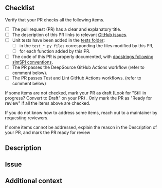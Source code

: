 <!--
Thank you for opening this pull request (PR)!
-->

## Checklist

Verify that your PR checks all the following items.

- [ ] The pull request (PR) has a clear and explanatory title.
- [ ] The description of this PR links to relevant [GitHub issues](https://github.com/compSPI/simSPI/issues).
- [ ] Unit tests have been added in the [tests folder](https://github.com/compSPI/simSPI/tree/master/tests):
  - [ ] in the `test_*.py files` corresponding the files modified by this PR,
  - [ ] for each function added by this PR.
- [ ] The code of this PR is properly documented, with [docstrings following simSPI conventions](https://github.com/compspi/compspi/blob/master/docs/contributing.rst#the-anatomy-of-a-docstring).
- [ ] The PR passes the DeepSource GitHub Actions workflow (refer to comment below).
- [ ] The PR passes Test and Lint GitHub Actions workflows. (refer to comment below)

If some items are not checked, mark your PR as draft (Look for "Still in progress? Convert to Draft" on your PR) . Only mark the PR as "Ready for review" if all the items above are checked.

If you do not know how to address some items, reach out to a maintainer by requesting reviewers.

If some items cannot be addressed, explain the reason in the Description of your PR, and mark the PR ready for review

<!-- Checking that the PR passes the DeepSource workflow.

Check that the GitHub Action "DeepSource: Python" has passed. If it fails, click on "Details" to investigate and fix the issues.
-->

<!-- Checking that the PR passes the test workflow, i.e. passes the tests added in the tests folder.
First, run the tests related to your changes. For example, if you changed something in simSPI/crd.py:
$ pytest tests/test_crd.py

and then run the tests of the whole codebase to check that your feature is not breaking any of them:
$ pytest tests/

This way, further modifications on the code base are guaranteed to be consistent with the desired behavior. Merging your PR should not break any existing test.

Lastly, check that the tests run by GitHub Actions have passed, by scrolling down on your GitHub PR and verifying that the Actions such as "Test / build (ubuntu-18.04, 3.7, tests) (pull_request)" passed. If they fail, click on "Details" to investigate and fix the errors.
-->


<!-- Checking that the PR passes the lint
Install dependencies for developers
$ pip3 install -r dev-requirements.txt

Then run the following commands:
$ black . --check
$ isort --profile black --check .
$ flake8 simSPI tests

If some of these commands fail, you can either:
- fix the issues manually
- or use the pre-commit package as follows:

$ pre-commmit install
and then make a modification to one of your file to create a commit: the commit will clean your code automatically thanks to pre-commit. If pre-commit fails, remove it:
$ pre-commit uninstall

Lastly, check that the lint run by GitHub Actions has passed, by scrolling down on your GitHub PR and verifying that the Action such as "Lint / build (pull_request)" passed. If it failed, click on "Details" to investigate and fix the errors.
-->

## Description

<!-- Include a description of your pull request. If relevant, feel free to use this space to talk about time and space complexity as well scalability of your code-->

## Issue

<!-- Tell us which issue does this PR fix . Why this feature implementation/fix is important in practice ?-->

## Additional context

<!-- Add any extra information -->
